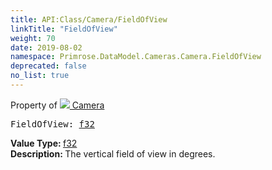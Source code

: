 ```yaml
---
title: API:Class/Camera/FieldOfView
linkTitle: "FieldOfView"
weight: 70
date: 2019-08-02
namespace: Primrose.DataModel.Cameras.Camera.FieldOfView
deprecated: false
no_list: true
---
```

Property of <a href="/docs/api-reference/Class/Camera"><img src="/icons/silk/camera.png"/>&nbsp;Camera</a>
<pre class="method-declaration">
FieldOfView: <a class="type" href="/docs/api-reference/System/Primitives#single">f32</a></pre>
<b>Value Type: </b>
<a class="type" href="/docs/api-reference/System/Primitives#single">f32</a>
<br/>
<b>Description: </b>
The vertical field of view in degrees.

